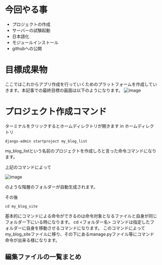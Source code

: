 # 今回やる事
- プロジェクトの作成
- サーバーの試験起動
- 日本語化
- モジュールインストール
- githubへの公開

# 目標成果物
ここではこれからアプリ作成を行っていくためのプラットフォームを作成していきます。本記事での最終目標の画面は以下のようになります。
![image](https://user-images.githubusercontent.com/79962572/127957935-eb279fee-c047-4505-889b-73f32a2b9a15.png)

# プロジェクト作成コマンド

ターミナルをクリックするとホームディレクトリが開きます
in ホームディレクトリ
```
django-admin startproject my_blog_list
```
my_blog_listという名前のプロジェクトを作成しろと言った命令コマンドになります。

上記のコマンドによって

![image](https://user-images.githubusercontent.com/79962572/127958264-1db7194d-9c32-4ebf-a092-d07dd10e6807.png)



のような階層のフォルダーが自動生成されます。

その後
```
cd my_blog_site
```
基本的にコマンドによる命令ができるのは命令対象となるファイルと自身が同じフォルダー下にいる時になります。
cd <フォルダー名>
コマンドは指定したフォルダーに自身を移動させるコマンドになります。
このコマンドによってmy_blog_siteファイルに移り、その下にあるmanage.pyファイル等にコマンド命令が出来る様になります。




## 編集ファイルの一覧まとめ
